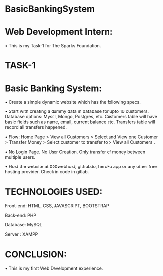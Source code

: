 # BasicBankingSystem

# Web Development Intern:

•	This is my Task-1 for The Sparks Foundation.
# TASK-1

# Basic Banking System:

• Create a simple dynamic website which has the following specs.

• Start with creating a dummy data in database for upto 10 customers. Database options: Mysql, Mongo, Postgres, etc. Customers table will have basic fields such as name,             email, current balance etc. Transfers table will record all transfers happened.

• Flow: Home Page > View all Customers > Select and View one Customer > Transfer Money > Select customer to transfer to > View all Customers .

• No Login Page. No User Creation. Only transfer of money between multiple users.

• Host the website at 000webhost, github.io, heroku app or any other free hosting provider. Check in code in gitlab.

# TECHNOLOGIES USED:

Front-end: HTML, CSS, JAVASCRIPT, BOOTSTRAP

Back-end: PHP

Database: MySQL

Server : XAMPP

# CONCLUSION:

•	This is my first Web Development experience.
